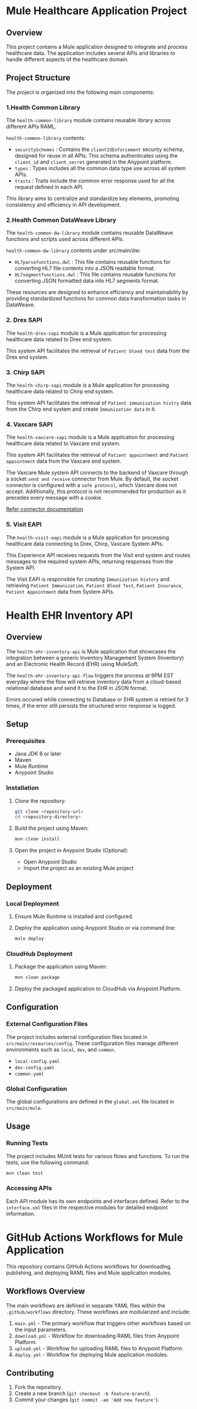 
# Mule Healthcare Application Project

## Overview

This project contains a Mule application designed to integrate and process healthcare data. The application includes several APIs and libraries to handle different aspects of the healthcare domain.

## Project Structure

The project is organized into the following main components:

### 1.Health Common Library

The `health-common-library` module contains reusable library across different APIs RAML.

`health-common-library` contents:

- `securitySchemes` : Contains the `clientIdEnforcement` security schema, designed for reuse in all APIs. This schema authenticates using the `client_id` and `client_secret` generated in the Anypoint platform.
- `types` : Types includes all the common data type use across all system APIs.
- `traits` : Traits include the common error response used for all the request defined in each API. 

This library aims to centralize and standardize key elements, promoting consistency and efficiency in API development.

### 2.Health Common DataWeave Library

The `health-common-dw-library` module contains reusable DataWeave functions and scripts used across different APIs.

`health-common-dw-library` contents under src/main/dw:

- `HL7parsefunctions.dwl` : This file contains reusable functions for converting HL7 file contents into a JSON readable format.
- `HL7segmentfunctions.dwl` : This file contains reusable functions for converting JSON formatted data into HL7 segments format.

These resources are designed to enhance efficiency and maintainability by providing standardized functions for common data transformation tasks in DataWeave.

### 2. Drex SAPI

The `health-drex-sapi` module is a Mule application for processing healthcare data related to Drex end system.

This system API facilitates the retrieval of `Patient blood test` data from the Drex end system.

### 3. Chirp SAPI

The `health-chirp-sapi` module is a Mule application for processing healthcare data related to Chirp end system.

This system API facilitates the retrieval of `Patient immunization histry` data from the Chirp end system and create `Immunization data` in it.

### 4. Vaxcare SAPI

The `health-vaxcare-sapi` module is a Mule application for processing healthcare data related to Vaxcare end system.

This system API facilitates the retrieval of `Patient appointment` and `Patient appointment` data from the Vaxcare end system.

The Vaxcare Mule system API connects to the backend of Vaxcare through a socket `send and receive` connector from Mule. By default, the socket connector is configured with a `safe protocol`, which Vaxcare does not accept. Additionally, this protocol is not recommended for production as it precedes every message with a cookie.

[Refer connector documentation](https://docs.mulesoft.com/sockets-connector/latest/sockets-documentation#SafeProtocol)

### 5. Visit EAPI

The `health-visit-eapi` module is a Mule application for processing healthcare data connecting to Drex, Chirp, Vaxcare System APIs.

This Experience API receives requests from the Visit end system and routes messages to the required system APIs, returning responses from the System API.

The Visit EAPI is responsible for creating `Immunization history` and retrieving `Patient Immunization`, `Patient Blood Test`, `Patient Insurance`, `Patient Appointment` data from System APIs.

# Health EHR Inventory API
 
## Overview
 
The `health-ehr-inventory-api` is Mule application that showcases the integration between a generic Inventory Management System (Inventory) and an Electronic Health Record (EHR) using MuleSoft.
 
The `health-ehr-inventory-api-flow` triggers the process at 9PM EST everyday where the flow will retrieve inventory data from a cloud-based relational database and send it to the EHR in JSON format.
 
Errors occured while connecting to Database or EHR system is retried for 3 times, if the error still persists the structured error response is logged.
 
## Setup

### Prerequisites

- Java JDK 8 or later
- Maven
- Mule Runtime
- Anypoint Studio

### Installation

1. Clone the repository:

   ```bash
   git clone <repository-url>
   cd <repository-directory>
   ```

2. Build the project using Maven:

   ```bash
   mvn clean install
   ```

3. Open the project in Anypoint Studio (Optional):

   - Open Anypoint Studio
   - Import the project as an existing Mule project

## Deployment

### Local Deployment

1. Ensure Mule Runtime is installed and configured.
2. Deploy the application using Anypoint Studio or via command line:

   ```bash
   mule deploy
   ```

### CloudHub Deployment

1. Package the application using Maven:

   ```bash
   mvn clean package
   ```

2. Deploy the packaged application to CloudHub via Anypoint Platform.

## Configuration

### External Configuration Files

The project includes external configuration files located in `src/main/resources/config`. These configuration files manage different environments such as `local`, `dev`, and `common`.

- `local-config.yaml`
- `dev-config.yaml`
- `common.yaml`

### Global Configuration

The global configurations are defined in the `global.xml` file located in `src/main/mule`.

## Usage

### Running Tests

The project includes MUnit tests for various flows and functions. To run the tests, use the following command:

```bash
mvn clean test
```

### Accessing APIs

Each API module has its own endpoints and interfaces defined. Refer to the `interface.xml` files in the respective modules for detailed endpoint information.




# GitHub Actions Workflows for Mule Application

This repository contains GitHub Actions workflows for downloading, publishing, and deploying RAML files and Mule application modules.

## Workflows Overview

The main workflows are defined in separate YAML files within the `.github/workflows` directory. These workflows are modularized and include:

1. `main.yml` - The primary workflow that triggers other workflows based on the input parameters.
2. `download.yml` - Workflow for downloading RAML files from Anypoint Platform.
3. `upload.yml` - Workflow for uploading RAML files to Anypoint Platform.
4. `deploy.yml` - Workflow for deploying Mule application modules.

## Contributing

1. Fork the repository.
2. Create a new branch (`git checkout -b feature-branch`).
4. Commit your changes (`git commit -am 'Add new feature'`).

